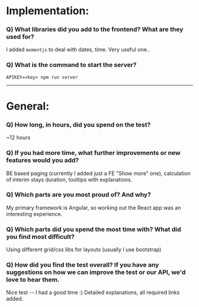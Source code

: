 # Implementation:

### Q) What libraries did you add to the frontend? What are they used for?

I added `momentjs` to deal with dates, time. Very useful one..

### Q) What is the command to start the server?

`APIKEY=<key> npm run server`

---

# General:

### Q) How long, in hours, did you spend on the test?

~12 hours

### Q) If you had more time, what further improvements or new features would you add?

BE based paging (currently I added just a FE "Show more" one), calculation of interim stays duration, tooltips with explanations.

### Q) Which parts are you most proud of? And why?

My primary framework is Angular, so working out the React app was an interesting experience.

### Q) Which parts did you spend the most time with? What did you find most difficult?

Using different grid/css libs for layouts (usually I use bootstrap)

### Q) How did you find the test overall? If you have any suggestions on how we can improve the test or our API, we'd love to hear them.

Nice test -- I had a good time :) Detailed explanations, all required links added.
